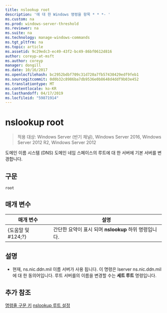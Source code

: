 ```yaml
---
title: nslookup root
description: '에 대 한 Windows 명령을 항목 * * *- '
ms.custom: na
ms.prod: windows-server-threshold
ms.reviewer: na
ms.suite: na
ms.technology: manage-windows-commands
ms.tgt_pltfrm: na
ms.topic: article
ms.assetid: 9c29edc3-ec49-43f2-bc49-86bf0612d816
author: coreyp-at-msft
ms.author: coreyp
manager: dongill
ms.date: 10/16/2017
ms.openlocfilehash: bc2952bdbf709c31d720a7fb57430429edf9feb1
ms.sourcegitcommit: 0d0b32c8986ba7db9536e0b8648d4ddf9b03e452
ms.translationtype: MT
ms.contentlocale: ko-KR
ms.lasthandoff: 04/17/2019
ms.locfileid: "59871914"
---
```

# <a name="nslookup-root"></a>nslookup root

>적용 대상: Windows Server (반기 채널), Windows Server 2016, Windows Server 2012 R2, Windows Server 2012

도메인 이름 시스템 (DNS) 도메인 네임 스페이스의 루트에 대 한 서버에 기본 서버를 변경합니다.
## <a name="syntax"></a>구문
```
root 
```
## <a name="parameters"></a>매개 변수
|매개 변수|설명|
|-------|--------|
|{도움말 및 #124;?}|간단한 요약이 표시 되며 **nslookup** 하위 명령입니다.|
## <a name="remarks"></a>설명
-   현재, ns.nic.ddn.mil 이름 서버가 사용 됩니다. 이 명령은 lserver ns.nic.ddn.mil에 대 한 동의어입니다. 루트 서버를의 이름을 변경할 수는 **세트 루트** 명령입니다.
## <a name="additional-references"></a>추가 참조
[명령줄 구문 키](command-line-syntax-key.md)
[nslookup 루트 설정](nslookup-set-root.md)
